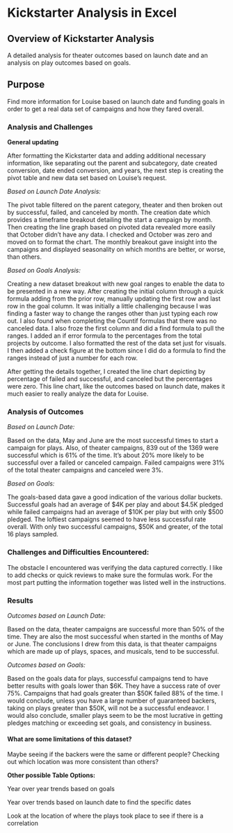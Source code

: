 # Kickstarter Analysis in Excel

## Overview of Kickstarter Analysis

A detailed analysis for theater outcomes based on launch date and an analysis on play outcomes based on goals. 

## Purpose

Find more information for Louise based on launch date and funding goals in order to get a real data set of campaigns and how they fared overall. 


### Analysis and Challenges

**General updating**

After formatting the Kickstarter data and adding additional necessary information, like separating out the parent and subcategory, date created conversion, date ended conversion, and years, the next step is creating the pivot table and new data set based on Louise’s request. 

_*Based on Launch Date Analysis:*_

The pivot table filtered on the parent category, theater and then broken out by successful, failed, and canceled by month. The creation date which provides a timeframe breakout detailing the start a campaign by month. Then creating the line graph based on pivoted data revealed more easily that October didn’t have any data. I checked and October was zero and moved on to format the chart. The monthly breakout gave insight into the campaigns and displayed seasonality on which months are better, or worse, than others. 

_*Based on Goals Analysis:*_

Creating a new dataset breakout with new goal ranges to enable the data to be presented in a new way. After creating the initial column through a quick formula adding from the prior row, manually updating the first row and last row in the goal column. It was initially a little challenging because I was finding a faster way to change the ranges other than just typing each row out. I also found when completing the Countif formulas that there was no canceled data. I also froze the first column and did a find formula to pull the ranges. I added an if error formula to the percentages from the total projects by outcome. I also formatted the rest of the data set just for visuals. I then added a check figure at the bottom since I did do a formula to find the ranges instead of just a number for each row. 

After getting the details together, I created the line chart depicting by percentage of failed and successful, and canceled but the percentages were zero. This line chart, like the outcomes based on launch date, makes it much easier to really analyze the data for Louise. 


### Analysis of Outcomes

*Based on Launch Date:*

Based on the data, May and June are the most successful times to start a campaign for plays. Also, of theater campaigns, 839 out of the 1369 were successful which is 61% of the time. It’s about 20% more likely to be successful over a failed or canceled campaign. Failed campaigns were 31% of the total theater campaigns and canceled were 3%. 

*Based on Goals:*

The goals-based data gave a good indication of the various dollar buckets. Successful goals had an average of $4K per play and about $4.5K pledged while failed campaigns had an average of $10K per play but with only $500 pledged. The loftiest campaigns seemed to have less successful rate overall. With only two successful campaigns, $50K and greater, of the total 16 plays sampled. 

### Challenges and Difficulties Encountered:

The obstacle I encountered was verifying the data captured correctly. I like to add checks or quick reviews to make sure the formulas work. For the most part putting the information together was listed well in the instructions. 


### Results

*Outcomes based on Launch Date:*

Based on the data, theater campaigns are successful more than 50% of the time. They are also the most successful when started in the months of May or June. The conclusions I drew from this data, is that theater campaigns which are made up of plays, spaces, and musicals, tend to be successful.  

*Outcomes based on Goals:*

Based on the goals data for plays, successful campaigns tend to have better results with goals lower than $6K. They have a success rate of over 75%. Campaigns that had goals greater than $50K failed 88% of the time. I would conclude, unless you have a large number of guaranteed backers, taking on plays greater than $50K, will not be a successful endeavor. I would also conclude, smaller plays seem to be the most lucrative in getting pledges matching or exceeding set goals, and consistency in business. 

#### **What are some limitations of this dataset?**

Maybe seeing if the backers were the same or different people? 
Checking out which location was more consistent than others?

**Other possible Table Options:**

Year over year trends based on goals

Year over trends based on launch date to find the specific dates 

Look at the location of where the plays took place to see if there is a correlation


